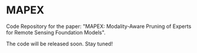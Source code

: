 # MAPEX
Code Repository for the paper: "MAPEX: Modality-Aware Pruning of Experts for Remote Sensing Foundation Models". 

The code will be released soon. Stay tuned!
